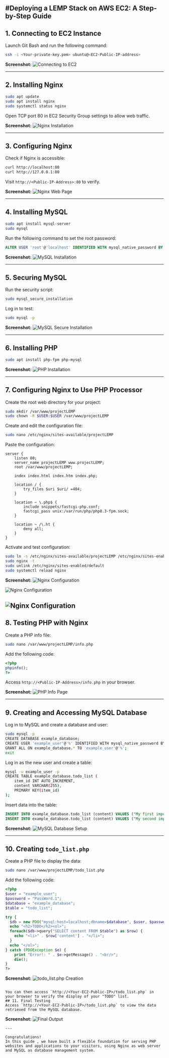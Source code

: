 #**Deploying a LEMP Stack on AWS EC2: A Step-by-Step Guide**
---

## 1. Connecting to EC2 Instance
Launch Git Bash and run the following command:
```bash
ssh -i <Your-private-key.pem> ubuntu@<EC2-Public-IP-address>
```
**Screenshot:** ![Connecting to EC2](https://github.com/Prince-Tee/stegHub_LEMPSTACK/blob/main/screenshot1.PNG)

---

## 2. Installing Nginx
```bash
sudo apt update
sudo apt install nginx
sudo systemctl status nginx
```
Open TCP port 80 in EC2 Security Group settings to allow web traffic.

**Screenshot:** ![Nginx Installation](https://github.com/Prince-Tee/stegHub_LEMPSTACK/blob/main/screenshot2.PNG)

---

## 3. Configuring Nginx
Check if Nginx is accessible:
```bash
curl http://localhost:80
curl http://127.0.0.1:80
```
Visit `http://<Public-IP-Address>:80` to verify.

**Screenshot:** ![Nginx Web Page](https://github.com/Prince-Tee/stegHub_LEMPSTACK/blob/main/screenshot3.PNG)

---

## 4. Installing MySQL
```bash
sudo apt install mysql-server
sudo mysql
```
Run the following command to set the root password:
```sql
ALTER USER 'root'@'localhost' IDENTIFIED WITH mysql_native_password BY 'PassWord.1';
```
**Screenshot:** ![MySQL Installation](https://github.com/Prince-Tee/stegHub_LEMPSTACK/blob/main/screenshot4.PNG)

---

## 5. Securing MySQL
Run the security script:
```bash
sudo mysql_secure_installation
```
Log in to test:
```bash
sudo mysql -p
```
**Screenshot:** ![MySQL Secure Installation](https://github.com/Prince-Tee/stegHub_LEMPSTACK/blob/main/screenshot5.PNG)

---

## 6. Installing PHP
```bash
sudo apt install php-fpm php-mysql
```
**Screenshot:** ![PHP Installation](https://github.com/Prince-Tee/stegHub_LEMPSTACK/blob/main/screenshot6.PNG)

---

## 7. Configuring Nginx to Use PHP Processor
Create the root web directory for your project:
```bash
sudo mkdir /var/www/projectLEMP
sudo chown -R $USER:$USER /var/www/projectLEMP
```
Create and edit the configuration file:
```bash
sudo nano /etc/nginx/sites-available/projectLEMP
```
Paste the configuration:
```nginx
server {
    listen 80;
    server_name projectLEMP www.projectLEMP;
    root /var/www/projectLEMP;

    index index.html index.htm index.php;

    location / {
        try_files $uri $uri/ =404;
    }

    location ~ \.php$ {
        include snippets/fastcgi-php.conf;
        fastcgi_pass unix:/var/run/php/php8.3-fpm.sock;
    }

    location ~ /\.ht {
        deny all;
    }
}
```
Activate and test configuration:
```bash
sudo ln -s /etc/nginx/sites-available/projectLEMP /etc/nginx/sites-enabled/
sudo nginx -t
sudo unlink /etc/nginx/sites-enabled/default
sudo systemctl reload nginx
```
**Screenshot:** ![Nginx Configuration](https://github.com/Prince-Tee/stegHub_LEMPSTACK/blob/main/screenshot7.PNG)

![Nginx Configuration](https://github.com/Prince-Tee/stegHub_LEMPSTACK/blob/main/screenshot7a.PNG)

![Nginx Configuration](https://github.com/Prince-Tee/stegHub_LEMPSTACK/blob/main/screenshot7b.PNG)
---

## 8. Testing PHP with Nginx
Create a PHP info file:
```bash
sudo nano /var/www/projectLEMP/info.php
```
Add the following code:
```php
<?php
phpinfo();
?>
```
Access `http://<Public-IP-Address>/info.php` in your browser.

**Screenshot:** ![PHP Info Page](https://github.com/Prince-Tee/stegHub_LEMPSTACK/blob/main/screenshot8.PNG)

---

## 9. Creating and Accessing MySQL Database
Log in to MySQL and create a database and user:
```bash
sudo mysql -p
CREATE DATABASE example_database;
CREATE USER 'example_user'@'%' IDENTIFIED WITH mysql_native_password BY 'PassWord.1';
GRANT ALL ON example_database.* TO 'example_user'@'%';
exit
```
Log in as the new user and create a table:
```bash
mysql -u example_user -p
CREATE TABLE example_database.todo_list (
    item_id INT AUTO_INCREMENT,
    content VARCHAR(255),
    PRIMARY KEY(item_id)
);
```
Insert data into the table:
```sql
INSERT INTO example_database.todo_list (content) VALUES ("My first important item");
INSERT INTO example_database.todo_list (content) VALUES ("My second important item");
```
**Screenshot:** ![MySQL Database Setup](https://github.com/Prince-Tee/stegHub_LEMPSTACK/blob/main/screenshot9.PNG)

---


## 10. Creating `todo_list.php`
Create a PHP file to display the data:
```bash
sudo nano /var/www/projectLEMP/todo_list.php
```
Add the following code:
```php
<?php
$user = "example_user";
$password = "PassWord.1";
$database = "example_database";
$table = "todo_list";

try {
  $db = new PDO("mysql:host=localhost;dbname=$database", $user, $password);
  echo "<h2>TODO</h2><ol>";
  foreach($db->query("SELECT content FROM $table") as $row) {
    echo "<li>" . $row['content'] . "</li>";
  }
  echo "</ol>";
} catch (PDOException $e) {
    print "Error!: " . $e->getMessage() . "<br/>";
    die();
}
?>
```
**Screenshot:** ![todo_list.php Creation](https://github.com/Prince-Tee/stegHub_LEMPSTACK/blob/main/screenshot9.PNG)
```

You can then access `http://<Your-EC2-Public-IP>/todo_list.php` in your browser to verify the display of your "TODO" list.
## 11. Final Testing
Access `http://<Your-EC2-Public-IP>/todo_list.php` to view the data retrieved from the MySQL database.

```
**Screenshot:** ![Final Output](https://github.com/Prince-Tee/stegHub_LEMPSTACK/blob/main/screenshot11.PNG)
```
---

Congratulations!
In this guide , we have built a flexible foundation for serving PHP websites and applications to your visitors, using Nginx as web server and MySQL as database management system.
